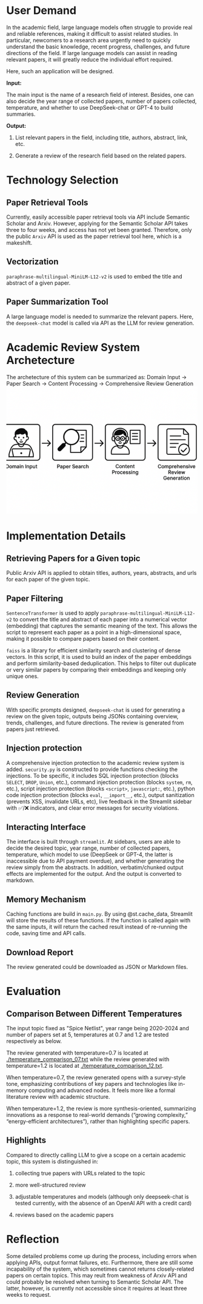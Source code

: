 # User Demand
In the academic field, large language models often struggle to provide real and reliable references, making it difficult to assist related studies. In particular, newcomers to a research area urgently need to quickly understand the basic knowledge, recent progress, challenges, and future directions of the field. If large language models can assist in reading relevant papers, it will greatly reduce the individual effort required.

Here, such an application will be designed.

**Input:**

The main input is the name of a research field of interest. Besides, one can also decide the year range of collected papers, number of papers collected, temperature, and whether to use DeepSeek-chat or GPT-4 to build summaries. 

**Output:**

1. List relevant papers in the field, including title, authors, abstract, link, etc.

2. Generate a review of the research field based on the related papers.

# Technology Selection
## Paper Retrieval Tools
Currently, easily accessible paper retrieval tools via API include Semantic Scholar and Arxiv. However, applying for the Semantic Scholar API takes three to four weeks, and access has not yet been granted.
Therefore, only the public `Arxiv` API is used as the paper retrieval tool here, which is a makeshift.
## Vectorization
`paraphrase-multilingual-MiniLM-L12-v2` is used to embed the title and abstract of a given paper. 
## Paper Summarization Tool
A large language model is needed to summarize the relevant papers. Here, the `deepseek-chat` model is called via API as the LLM for review generation.

# Academic Review System Archetecture
The archetecture of this system can be summarized as:
Domain Input → Paper Search → Content Processing → Comprehensive Review Generation
![System Archetecture](./flowchart.png)


# Implementation Details
## Retrieving Papers for a Given topic
Public Arxiv API is applied to obtain titles, authors, years, abstracts, and urls for each paper of the given topic.
## Paper Filtering
`SentenceTransformer` is used to apply `paraphrase-multilingual-MiniLM-L12-v2` to convert the title and abstract of each paper into a numerical vector (embedding) that captures the semantic meaning of the text. This allows the script to represent each paper as a point in a high-dimensional space, making it possible to compare papers based on their content.

`faiss` is a library for efficient similarity search and clustering of dense vectors. In this script, it is used to build an index of the paper embeddings and perform similarity-based deduplication. This helps to filter out duplicate or very similar papers by comparing their embeddings and keeping only unique ones.

## Review Generation
With specific prompts designed, `deepseek-chat` is used for generating a review on the given topic, outputs being JSONs containing overview, trends, challenges, and future directions. The review is generated from papers just retrieved.
## Injection protection
A comprehensive injection protection to the academic review system is added. 
`security.py` is constructed to provide functions checking the injections.
To be specific, it includes SQL injection protection (blocks `SELECT`, `DROP`, `Union`, etc.), command injection protection (blocks `system`, `rm`, etc.), script injection protection (blocks `<script>`, `javascript:`, etc.), python code injection protection (blocks `eval`, `__import__`, etc.), output sanitization (prevents XSS, invalidate URLs, etc), live feedback in the Streamlit sidebar with ✅/❌ indicators, and clear error messages for security violations. 
## Interacting Interface
The interface is built through `streamlit`. At sidebars, users are able to decide the desired topic, year range, number of collected papers, temperature, which model to use (DeepSeek or GPT-4, the latter is inaccessible due to API payment overdue), and whether generating the review simply from the abstracts. In addition, verbatim/chunked output effects are implemented for the output. And the output is converted to markdown.
## Memory Mechanism
Caching functions are build in `main.py`. By using @st.cache_data, Streamlit will store the results of these functions. If the function is called again with the same inputs, it will return the cached result instead of re-running the code, saving time and API calls.
## Download Report
The review generated could be downloaded as JSON or Markdown files. 

# Evaluation
## Comparison Between Different Temperatures
The input topic fixed as "Spice Netlist", year range being 2020-2024 and number of papers set at 5, temperatures at 0.7 and 1.2 are tested respectively as below. 

The review generated with temperature=0.7 is located at [./temperature_comparison_07.txt](./temperature_comparison_07.txt) while the review generated with temperature=1.2 is located at [./temperature_comparison_12.txt](./temperature_comparison_12.txt). 

When temperature=0.7, the review generated opens with a survey-style tone, emphasizing contributions of key papers and technologies like in-memory computing and advanced nodes. It feels more like a formal literature review with academic structure.

When temperature=1.2, the review is more synthesis-oriented, summarizing innovations as a response to real-world demands (“growing complexity,” “energy-efficient architectures”), rather than highlighting specific papers.

## Highlights 
Compared to directly calling LLM to give a scope on a certain academic topic, this system is distinguished in:

1. collecting true papers with URLs related to the topic

2. more well-structured review

3. adjustable temperatures and models (although only deepseek-chat is tested currently, with the absence of an OpenAI API with a credit card)

4. reviews based on the academic papers

# Reflection
Some detailed problems come up during the process, including errors when applying APIs, output format failures, etc. 
Furthermore, there are still some incapability of the system, which sometimes cannot returns closely-related papers on certain topics. This may reult from weakness of Arxiv API and could probably be resolved when turning to Semantic Scholar API. The latter, however, is currently not accessible since it requires at least three weeks to request.